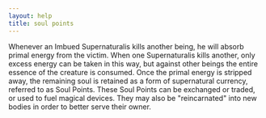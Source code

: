 ```yaml
---
layout: help
title: soul points
---
```


Whenever an Imbued Supernaturalis kills another being, he will absorb primal 
energy from the victim.  When one Supernaturalis kills another, only excess 
energy can be taken in this way, but against other beings the entire essence 
of the creature is consumed.  Once the primal energy is stripped away, the 
remaining soul is retained as a form of supernatural currency, referred to 
as Soul Points.  These Soul Points can be exchanged or traded, or used to 
fuel magical devices.  They may also be "reincarnated" into new bodies in 
order to better serve their owner.
